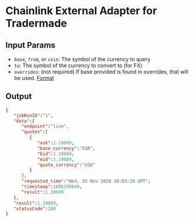 # Chainlink External Adapter for Tradermade

## Input Params

- `base`, `from`, or `coin`: The symbol of the currency to query
- `to`: The symbol of the currency to convert to (for FX)
- `overrides`: (not required) If base provided is found in overrides, that will be used. [Format](../presetSymbols.json)

## Output

```json
{
   "jobRunID":"1",
   "data":{
      "endpoint":"live",
      "quotes":[
         {
            "ask":1.19009,
            "base_currency":"EUR",
            "bid":1.19008,
            "mid":1.19009,
            "quote_currency":"USD"
         }
      ],
      "requested_time":"Wed, 25 Nov 2020 10:03:19 GMT",
      "timestamp":1606298600,
      "result":1.19009
   },
   "result":1.19009,
   "statusCode":200
}
```
